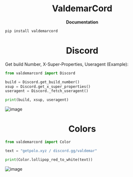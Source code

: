 <h1 align="center">ValdemarCord</h1>

<p align="center">
  <strong>Documentation</a></strong>
</p>

```sh
pip install valdemarcord
```
<h1 align="center">Discord</h1>
Get build Number, X-Super-Properties, Useragent (Example):

```python
from valdemarcord import Discord

build = Discord.get_build_number()
xsup = Discord.get_x_super_properties()
useragent = Discord._fetch_useragent()

print(build, xsup, useragent)
```
![image](https://github.com/user-attachments/assets/092a31b9-b2bf-4423-af7c-7ce80eda96b4)


<h1 align="center">Colors</h1>

```python
from valdemarcord import Color

text = "getpolo.xyz / discord.gg/valdemar"

print(Color.lollipop_red_to_white(text))
```
![image](https://github.com/user-attachments/assets/94b1abf9-a996-44b0-aadc-bcceff291c48)
